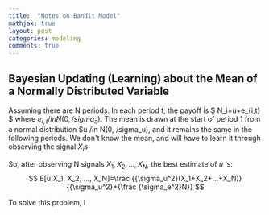```yaml
---
title:  "Notes on Bandit Model"
mathjax: true
layout: post
categories: modeling
comments: true
---
```


## Bayesian Updating (Learning) about the Mean of a Normally Distributed Variable

Assuming there are N periods. In each period t, the payoff is $ N_i=u+e_{i,t} $ where $e_{i,t} /in N(0, /sigma_e)$. The mean is drawn at the start of period 1 from a normal distribution $u /in N(0, /sigma_u), and it remains the same in the following periods. We don't know the mean, and will have to learn it through observing the signal $X_is$.

So, after observing N signals $X_1, X_2, ..., X_N$, the best estimate of $u$ is:
$$ E[u|X_1, X_2, ..., X_N]=\frac {{\sigma_u^2}(X_1+X_2+...+X_N)}{{\sigma_u^2}+{\frac {\sigma_e^2}N}} $$

To solve this problem, I 